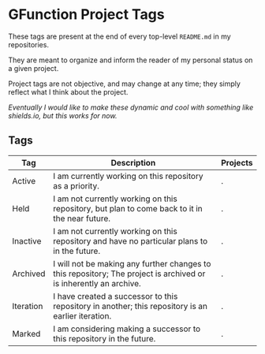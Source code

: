 # GFunction Project Tags

These tags are present at the end of every top-level `README.md` in my repositories.

They are meant to organize and inform the reader of my personal status on a given project.

Project tags are not objective, and may change at any time; they simply reflect what I think about the project.

*Eventually I would like to make these dynamic and cool with something like shields.io, but this works for now.*

## Tags
| Tag | Description | Projects |
| --- | ----------- | -------- |
| Active | I am currently working on this repository as a priority. | . |
| Held | I am not currently working on this repository, but plan to come back to it in the near future. | . | 
| Inactive | I am not currently working on this repository and have no particular plans to in the future. | . |
| Archived | I will not be making any further changes to this repository; The project is archived or is inherently an archive. | . |
| Iteration | I have created a successor to this repository in another; this repository is an earlier iteration. | . |
| Marked | I am considering making a successor to this repository in the future. | . |
